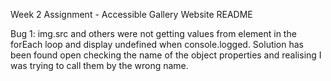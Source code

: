 Week 2 Assignment - Accessible Gallery Website README

Bug 1: img.src and others were not getting values from element in the forEach loop and display undefined when console.logged.
Solution has been found open checking the name of the object properties and realising I was trying to call them by the wrong name.
